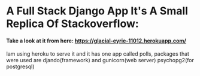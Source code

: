 # A Full Stack Django App It's A Small Replica Of Stackoverflow:
#### Take a look at it from here: https://glacial-eyrie-11012.herokuapp.com/

Iam using heroku to serve it and it has one app called polls, packages that were used are djando(framework) and gunicorn(web server) psychopg2(for postgresql)
